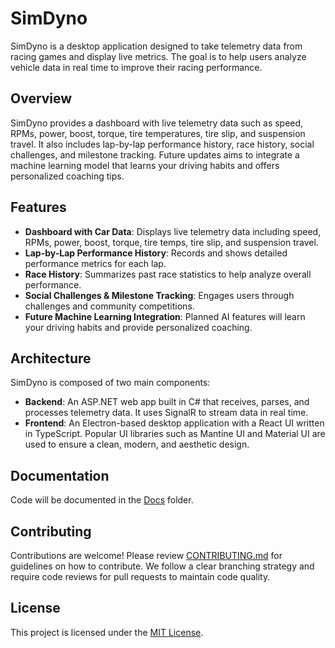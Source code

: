 # SimDyno
SimDyno is a desktop application designed to take telemetry data from racing games and display live metrics. The goal is to help users analyze vehicle data in real time to improve their racing performance.


## Overview

SimDyno provides a dashboard with live telemetry data such as speed, RPMs, power, boost, torque, tire temperatures, tire slip, and suspension travel. It also includes lap-by-lap performance history, race history, social challenges, and milestone tracking. Future updates aims to integrate a machine learning model that learns your driving habits and offers personalized coaching tips.

## Features

- **Dashboard with Car Data**: Displays live telemetry data including speed, RPMs, power, boost, torque, tire temps, tire slip, and suspension travel.
- **Lap-by-Lap Performance History**: Records and shows detailed performance metrics for each lap.
- **Race History**: Summarizes past race statistics to help analyze overall performance.
- **Social Challenges & Milestone Tracking**: Engages users through challenges and community competitions.
- **Future Machine Learning Integration**: Planned AI features will learn your driving habits and provide personalized coaching.

## Architecture

SimDyno is composed of two main components:

- **Backend**: An ASP.NET web app built in C# that receives, parses, and processes telemetry data. It uses SignalR to stream data in real time.
- **Frontend**: An Electron-based desktop application with a React UI written in TypeScript. Popular UI libraries such as Mantine UI and Material UI are used to ensure a clean, modern, and aesthetic design.

## Documentation
Code will be documented in the [Docs](./docs) folder.

## Contributing
Contributions are welcome! Please review [CONTRIBUTING.md](./contributing.md) for guidelines on how to contribute. We follow a clear branching strategy and require code reviews for pull requests to maintain code quality.

## License
This project is licensed under the [MIT License](./LICENSE.md).
